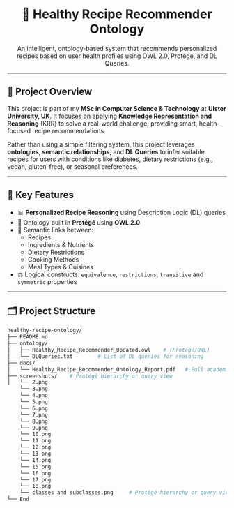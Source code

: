 
<h1 align="center">🥗 Healthy Recipe Recommender Ontology</h1>

<p align="center">
  An intelligent, ontology-based system that recommends personalized recipes based on user health profiles using OWL 2.0, Protégé, and DL Queries.
</p>

---

## 📘 Project Overview

This project is part of my **MSc in Computer Science & Technology** at **Ulster University, UK**. It focuses on applying **Knowledge Representation and Reasoning** (KRR) to solve a real-world challenge: providing smart, health-focused recipe recommendations.

Rather than using a simple filtering system, this project leverages **ontologies**, **semantic relationships**, and **DL Queries** to infer suitable recipes for users with conditions like diabetes, dietary restrictions (e.g., vegan, gluten-free), or seasonal preferences.

---

## 🧠 Key Features

- 📊 **Personalized Recipe Reasoning** using Description Logic (DL) queries
- 🧩 Ontology built in **Protégé** using **OWL 2.0**
- 🍎 Semantic links between:
  - Recipes
  - Ingredients & Nutrients
  - Dietary Restrictions
  - Cooking Methods
  - Meal Types & Cuisines
- ⚖️ Logical constructs: `equivalence`, `restrictions`, `transitive` and `symmetric` properties

---

## 🗂️ Project Structure

```bash
healthy-recipe-ontology/
├── README.md                
├── ontology/
│   ├── Healthy_Recipe_Recommender_Updated.owl    # (Protégé/OWL)
│   └── DLQueries.txt        # List of DL queries for reasoning
├── docs/
│   └── Healthy_Recipe_Recommender_Ontology_Report.pdf   # Full academic paper
├── screenshots/    # Protégé hierarchy or query view
│   └── 2.png     
    └── 3.png
    └── 4.png     
    └── 5.png
    └── 6.png
    └── 7.png     
    └── 8.png
    └── 9.png
    └── 10.png    
    └── 11.png
    └── 12.png
    └── 13.png     
    └── 14.png
    └── 15.png
    └── 16.png    
    └── 17.png
    └── 18.png
    └── classes and subclasses.png     # Protégé hierarchy or query view
└── End
